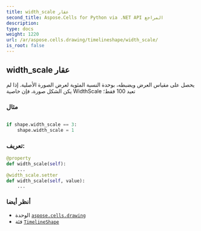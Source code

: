 ```yaml
---
title: width_scale عقار
second_title: Aspose.Cells for Python via .NET API المراجع
description:
type: docs
weight: 1220
url: /ar/aspose.cells.drawing/timelineshape/width_scale/
is_root: false
---
```

##  width_scale عقار

يحصل على مقياس العرض ويضبطه، بوحدة النسبة المئوية لعرض الصورة الأصلية.
إذا لم يكن الشكل صورة، فإن خاصية WidthScale تعيد 100 فقط؛

###  مثال

```python

if shape.width_scale == 3:
    shape.width_scale = 1

```
###  تعريف:
```python
@property
def width_scale(self):
    ...
@width_scale.setter
def width_scale(self, value):
    ...
```

###  أنظر أيضا
* الوحدة [`aspose.cells.drawing`](../../)
* فئة [`TimelineShape`](/cells/python-net/ar/aspose.cells.drawing/timelineshape)

